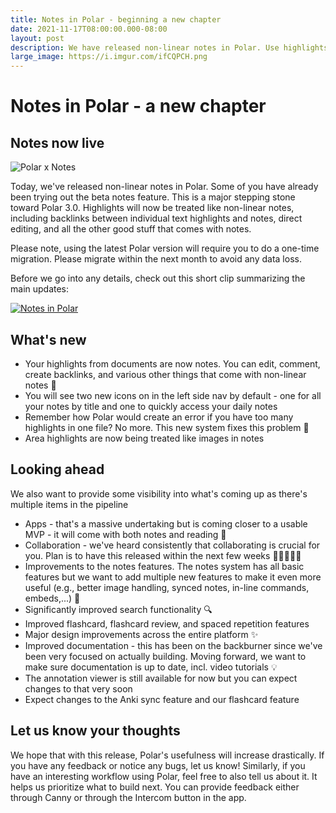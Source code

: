 ```yaml
---
title: Notes in Polar - beginning a new chapter
date: 2021-11-17T08:00:00.000-08:00
layout: post
description: We have released non-linear notes in Polar. Use highlights just like notes
large_image: https://i.imgur.com/ifCQPCH.png
---
```


# Notes in Polar - a new chapter

## Notes now live

<img alt="Polar x Notes" src="https://i.imgur.com/995TM0p.png">

Today, we've released non-linear notes in Polar. Some of you have already been trying out the beta notes feature. This is a major stepping stone toward Polar 3.0. Highlights will now be treated like non-linear notes, including backlinks between individual text highlights and notes, direct editing, and all the other good stuff that comes with notes.

Please note, using the latest Polar version will require you to do a one-time migration. Please migrate within the next month to avoid any data loss.

Before we go into any details, check out this short clip summarizing the main updates:

[![Notes in Polar](https://i.imgur.com/SXNH4av.png)](https://youtu.be/oxfSNOuIaK0 "Notes in Polar")

## What's new
- Your highlights from documents are now notes. You can edit, comment, create backlinks, and various other things that come with non-linear notes 📝
- You will see two new icons on in the left side nav by default - one for all your notes by title and one to quickly access your daily notes 
- Remember how Polar would create an error if you have too many highlights in one file? No more. This new system fixes this problem 🙌
- Area highlights are now being treated like images in notes

## Looking ahead 

We also want to provide some visibility into what's coming up as there's multiple items in the pipeline
- Apps - that's a massive undertaking but is coming closer to a usable MVP - it will come with both notes and reading 📱
- Collaboration - we've heard consistently that collaborating is crucial for you. Plan is to have this released within the next few weeks 👨🏻‍🤝‍👨🏻
- Improvements to the notes features. The notes system has all basic features but we want to add multiple new features to make it even more useful (e.g., better image handling, synced notes, in-line commands, embeds,...) 🚀
- Significantly improved search functionality 🔍
- Improved flashcard, flashcard review, and spaced repetition features
- Major design improvements across the entire platform ✨
- Improved documentation - this has been on the backburner since we've been very focused on actually building. Moving forward, we want to make sure documentation is up to date, incl. video tutorials 💡
- The annotation viewer is still available for now but you can expect changes to that very soon
- Expect changes to the Anki sync feature and our flashcard feature

## Let us know your thoughts
We hope that with this release, Polar's usefulness will increase drastically. If you have any feedback or notice any bugs, let us know! Similarly, if you have an interesting workflow using Polar, feel free to also tell us about it. It helps us prioritize what to build next. You can provide feedback either through Canny or through the Intercom button in the app.
